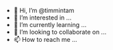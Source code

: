 - 👋 Hi, I’m @timmintam
- 👀 I’m interested in ...
- 🌱 I’m currently learning ...
- 💞️ I’m looking to collaborate on ...
- 📫 How to reach me ...

<!---
timmintam/timmintam is a ✨ special ✨ repository because its `README.md` (this file) appears on your GitHub profile.
You can click the Preview link to take a look at your changes.
--->
